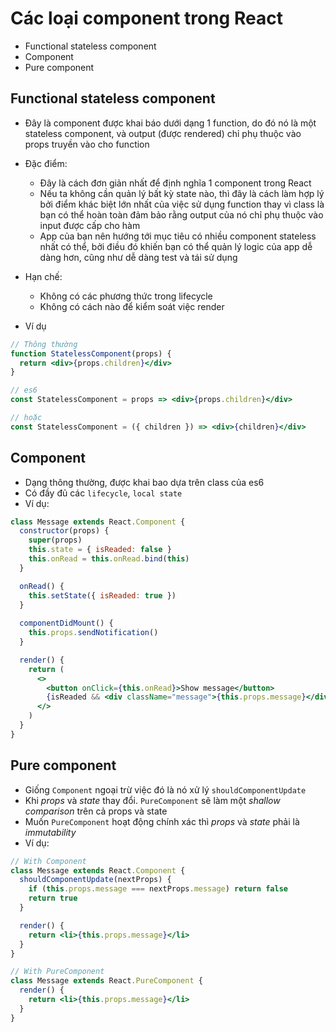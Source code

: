# Các loại component trong React

- Functional stateless component
- Component
- Pure component

## Functional stateless component

- Đây là component được khai báo dưới dạng 1 function, do đó nó là một stateless component, và output (được rendered) chỉ phụ thuộc vào props truyền vào cho function
- Đặc điểm:
  - Đây là cách đơn giản nhất để định nghĩa 1 component trong React
  - Nếu ta không cần quản lý bất kỳ state nào, thì đây là cách làm hợp lý bởi điểm khác biệt lớn nhất của việc sử dụng function thay vì class là bạn có thể hoàn toàn đảm bảo rằng output của nó chỉ phụ thuộc vào input được cấp cho hàm
  - App của bạn nên hướng tới mục tiêu có nhiều component stateless nhất có thể, bởi điều đó khiến bạn có thể quản lý logic của app dễ dàng hơn, cũng như dễ dàng test và tái sử dụng

- Hạn chế:
  - Không có các phương thức trong lifecycle
  - Không có cách nào để kiểm soát việc render

- Ví dụ
```jsx
// Thông thường
function StatelessComponent(props) {
  return <div>{props.children}</div>
}

// es6
const StatelessComponent = props => <div>{props.children}</div>

// hoặc
const StatelessComponent = ({ children }) => <div>{children}</div>
```

## Component
- Dạng thông thường, được khai bao dựa trên class của es6
- Có đầy đủ các `lifecycle`, `local state`
- Ví dụ:
```jsx
class Message extends React.Component {
  constructor(props) {
    super(props)
    this.state = { isReaded: false }
    this.onRead = this.onRead.bind(this)
  }

  onRead() {
    this.setState({ isReaded: true })
  }
  
  componentDidMount() {
    this.props.sendNotification()
  }

  render() {
    return (
      <>
        <button onClick={this.onRead}>Show message</button>
        {isReaded && <div className="message">{this.props.message}</div>}
      </>
    )
  }
}
```

## Pure component
- Giống `Component` ngoại trừ việc đó là nó xử lý `shouldComponentUpdate`
- Khi *props* và *state* thay đổi. `PureComponent` sẽ làm một *shallow comparison* trên cả props và state
- Muốn `PureComponent` hoạt động chính xác thì *props* và *state* phải là *immutability*
- Ví dụ:
```jsx
// With Component
class Message extends React.Component {
  shouldComponentUpdate(nextProps) {
    if (this.props.message === nextProps.message) return false
    return true
  }

  render() {
    return <li>{this.props.message}</li>
  }
}

// With PureComponent
class Message extends React.PureComponent {
  render() {
    return <li>{this.props.message}</li>
  }
}
```
